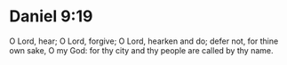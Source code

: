 # Daniel 9:19

O Lord, hear; O Lord, forgive; O Lord, hearken and do; defer not, for thine own sake, O my God: for thy city and thy people are called by thy name.